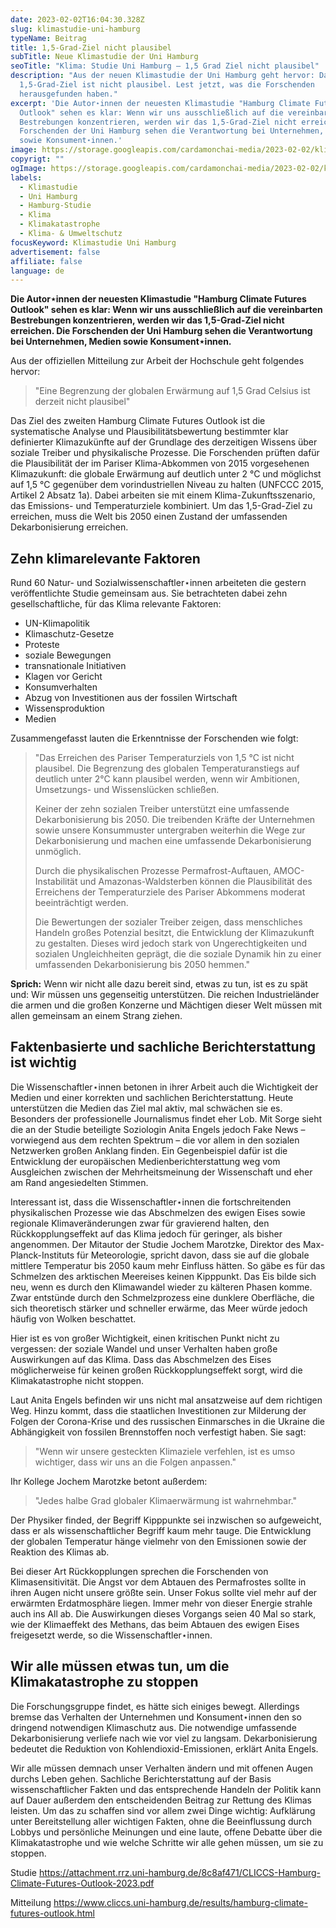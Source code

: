 ```yaml
---
date: 2023-02-02T16:04:30.328Z
slug: klimastudie-uni-hamburg
typeName: Beitrag
title: 1,5-Grad-Ziel nicht plausibel
subTitle: Neue Klimastudie der Uni Hamburg
seoTitle: "Klima: Studie Uni Hamburg – 1,5 Grad Ziel nicht plausibel"
description: "Aus der neuen Klimastudie der Uni Hamburg geht hervor: Das
  1,5-Grad-Ziel ist nicht plausibel. Lest jetzt, was die Forschenden
  herausgefunden haben."
excerpt: 'Die Autor⋆innen der neuesten Klimastudie "Hamburg Climate Futures
  Outlook" sehen es klar: Wenn wir uns ausschließlich auf die vereinbarten
  Bestrebungen konzentrieren, werden wir das 1,5-Grad-Ziel nicht erreichen. Die
  Forschenden der Uni Hamburg sehen die Verantwortung bei Unternehmen, Medien
  sowie Konsument⋆innen.'
image: https://storage.googleapis.com/cardamonchai-media/2023-02-02/klimastudie-uni-hamburg-jpg-imagine-5898c8_5a8eb3_2048_1536/640.webp
copyrigt: ""
ogImage: https://storage.googleapis.com/cardamonchai-media/2023-02-02/klima-studie-der-uni-hamburg-jpg-imagine-5898c8_6792b2_1200_628/640.webp
labels:
  - Klimastudie
  - Uni Hamburg
  - Hamburg-Studie
  - Klima
  - Klimakatastrophe
  - Klima- & Umweltschutz
focusKeyword: Klimastudie Uni Hamburg
advertisement: false
affiliate: false
language: de
---
```

**Die Autor⋆innen der neuesten Klimastudie "Hamburg Climate Futures Outlook" sehen es klar: Wenn wir uns ausschließlich auf die vereinbarten Bestrebungen konzentrieren, werden wir das 1,5-Grad-Ziel nicht erreichen. Die Forschenden der Uni Hamburg sehen die Verantwortung bei Unternehmen, Medien sowie Konsument⋆innen.**

Aus der offiziellen Mitteilung zur Arbeit der Hochschule geht folgendes hervor:

> "Eine Begrenzung der globalen Erwärmung auf 1,5 Grad Celsius ist derzeit nicht plausibel"

Das Ziel des zweiten Hamburg Climate Futures Outlook ist die systematische Analyse und Plausibilitätsbewertung bestimmter klar definierter Klimazukünfte auf der Grundlage des derzeitigen Wissens über soziale Treiber und physikalische Prozesse. Die Forschenden prüften dafür die Plausibilität der im Pariser Klima-Abkommen von 2015 vorgesehenen Klimazukunft: die globale Erwärmung auf deutlich unter 2 °C und möglichst auf 1,5 °C gegenüber dem vorindustriellen Niveau zu halten (UNFCCC 2015, Artikel 2 Absatz 1a). Dabei arbeiten sie mit einem Klima-Zukunftsszenario, das Emissions- und Temperaturziele kombiniert. Um das 1,5-Grad-Ziel zu erreichen, muss die Welt bis 2050 einen Zustand der umfassenden Dekarbonisierung erreichen.

## Zehn klimarelevante Faktoren

Rund 60 Natur- und Sozialwissenschaftler⋆innen arbeiteten die gestern veröffentlichte Studie gemeinsam aus. Sie betrachteten dabei zehn gesellschaftliche, für das Klima relevante Faktoren:

- UN-Klimapolitik
- Klimaschutz-Gesetze
- Proteste
- soziale Bewegungen
- transnationale Initiativen
- Klagen vor Gericht
- Konsumverhalten
- Abzug von Investitionen aus der fossilen Wirtschaft
- Wissensproduktion
- Medien

Zusammengefasst lauten die Erkenntnisse der Forschenden wie folgt: 

> "Das Erreichen des Pariser Temperaturziels von 1,5 °C ist nicht plausibel. Die Begrenzung des globalen Temperaturanstiegs auf deutlich unter 2°C kann plausibel werden, wenn wir Ambitionen, Umsetzungs- und Wissenslücken schließen.
> 
> Keiner der zehn sozialen Treiber unterstützt eine umfassende Dekarbonisierung bis 2050. Die treibenden Kräfte der Unternehmen sowie unsere Konsummuster untergraben weiterhin die Wege zur Dekarbonisierung und machen eine umfassende Dekarbonisierung unmöglich.
> 
> Durch die physikalischen Prozesse Permafrost-Auftauen, AMOC-Instabilität und Amazonas-Waldsterben können die Plausibilität des Erreichens der Temperaturziele des Pariser Abkommens moderat beeinträchtigt werden.
> 
> Die Bewertungen der sozialer Treiber zeigen, dass menschliches Handeln großes Potenzial besitzt, die Entwicklung der Klimazukunft zu gestalten. Dieses wird jedoch stark von Ungerechtigkeiten und sozialen Ungleichheiten geprägt, die die soziale Dynamik hin zu einer umfassenden Dekarbonisierung bis 2050 hemmen."

**Sprich:** Wenn wir nicht alle dazu bereit sind, etwas zu tun, ist es zu spät und: Wir müssen uns gegenseitig unterstützen. Die reichen Industrieländer die armen und die großen Konzerne und Mächtigen dieser Welt müssen mit allen gemeinsam an einem Strang ziehen.

## Faktenbasierte und sachliche Berichterstattung ist wichtig

Die Wissenschaftler⋆innen betonen in ihrer Arbeit auch die Wichtigkeit der Medien und einer korrekten und sachlichen Berichterstattung. Heute unterstützen die Medien das Ziel mal aktiv, mal schwächen sie es. Besonders der professionelle Journalismus findet eher Lob. Mit Sorge sieht die an der Studie beteiligte Soziologin Anita Engels jedoch Fake News – vorwiegend aus dem rechten Spektrum – die vor allem in den sozialen Netzwerken großen Anklang finden. Ein Gegenbeispiel dafür ist die Entwicklung der europäischen Medienberichterstattung weg vom Ausgleichen zwischen der Mehrheitsmeinung der Wissenschaft und eher am Rand angesiedelten Stimmen.

Interessant ist, dass die Wissenschaftler⋆innen die fortschreitenden physikalischen Prozesse wie das Abschmelzen des ewigen Eises sowie regionale Klimaveränderungen zwar für gravierend halten, den Rückkopplungseffekt auf das Klima jedoch für geringer, als bisher angenommen. Der Mitautor der Studie Jochem Marotzke, Direktor des Max-Planck-Instituts für Meteorologie, spricht davon, dass sie auf die globale mittlere Temperatur bis 2050 kaum mehr Einfluss hätten. So gäbe es für das Schmelzen des arktischen Meereises keinen Kipppunkt. Das Eis bilde sich neu, wenn es durch den Klimawandel wieder zu kälteren Phasen komme. Zwar entstünde durch den Schmelzprozess eine dunklere Oberfläche, die sich theoretisch stärker und schneller erwärme, das Meer würde jedoch häufig von Wolken beschattet.

Hier ist es von großer Wichtigkeit, einen kritischen Punkt nicht zu vergessen: der soziale Wandel und unser Verhalten haben große Auswirkungen auf das Klima. Dass das Abschmelzen des Eises möglicherweise für keinen großen Rückkopplungseffekt sorgt, wird die Klimakatastrophe nicht stoppen.

Laut Anita Engels befinden wir uns nicht mal ansatzweise auf dem richtigen Weg. Hinzu kommt, dass die staatlichen Investitionen zur Milderung der Folgen der Corona-Krise und des russischen Einmarsches in die Ukraine die Abhängigkeit von
fossilen Brennstoffen noch verfestigt haben. Sie sagt:

> "Wenn wir unsere gesteckten Klimaziele verfehlen, ist es 
> umso wichtiger, dass wir uns an die Folgen anpassen."

Ihr Kollege Jochem Marotzke betont außerdem:

> "Jedes halbe Grad globaler Klimaerwärmung ist wahrnehmbar."

Der Physiker finded, der Begriff Kipppunkte sei inzwischen so aufgeweicht, dass er als wissenschaftlicher Begriff kaum mehr tauge. Die Entwicklung der globalen Temperatur hänge vielmehr von den Emissionen sowie der Reaktion des Klimas ab.

Bei dieser Art Rückkopplungen sprechen die Forschenden von Klimasensitivität. Die Angst vor dem Abtauen des Permafrostes sollte in ihren Augen nicht unsere größte sein. Unser Fokus sollte viel mehr auf der erwärmten Erdatmosphäre liegen. Immer mehr von dieser Energie strahle auch ins All ab. Die Auswirkungen dieses Vorgangs seien 40 Mal so stark, wie der Klimaeffekt des Methans, das beim Abtauen des ewigen Eises freigesetzt werde, so die Wissenschaftler⋆innen.

## Wir alle müssen etwas tun, um die Klimakatastrophe zu stoppen

Die Forschungsgruppe findet, es hätte sich einiges bewegt. Allerdings bremse das Verhalten der Unternehmen und Konsument⋆innen den so dringend notwendigen Klimaschutz aus. Die notwendige umfassende Dekarbonisierung verliefe nach wie vor viel zu langsam. Dekarbonisierung bedeutet die Reduktion von Kohlendioxid-Emissionen, erklärt Anita Engels. 

Wir alle müssen demnach unser Verhalten ändern und mit offenen Augen durchs Leben gehen. Sachliche Berichterstattung auf der Basis wissenschaftlicher Fakten und das entsprechende Handeln der Politik kann auf Dauer außerdem den entscheidenden Beitrag zur Rettung des Klimas leisten. Um das zu schaffen sind vor allem zwei Dinge wichtig: Aufklärung unter Bereitstellung aller wichtigen Fakten, ohne die Beeinflussung durch Lobbys und persönliche Meinungen und eine laute, offene Debatte über die Klimakatastrophe und wie welche Schritte wir alle gehen müssen, um sie zu stoppen.

Studie https://attachment.rrz.uni-hamburg.de/8c8af471/CLICCS-Hamburg-Climate-Futures-Outlook-2023.pdf

Mitteilung https://www.cliccs.uni-hamburg.de/results/hamburg-climate-futures-outlook.html